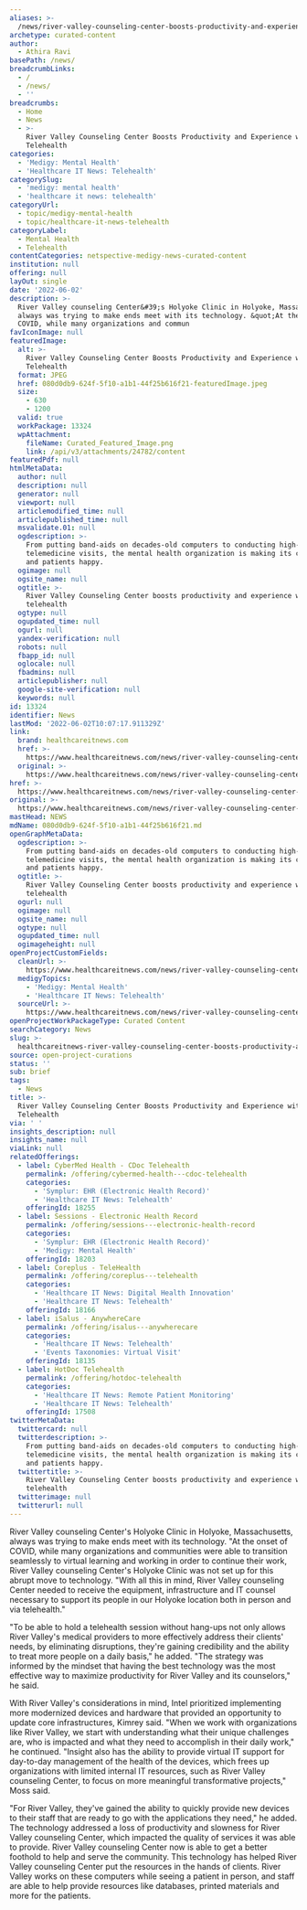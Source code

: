 ```yaml
---
aliases: >-
  /news/river-valley-counseling-center-boosts-productivity-and-experience-with-telehealth
archetype: curated-content
author:
  - Athira Ravi
basePath: /news/
breadcrumbLinks:
  - /
  - /news/
  - ''
breadcrumbs:
  - Home
  - News
  - >-
    River Valley Counseling Center Boosts Productivity and Experience with
    Telehealth
categories:
  - 'Medigy: Mental Health'
  - 'Healthcare IT News: Telehealth'
categorySlug:
  - 'medigy: mental health'
  - 'healthcare it news: telehealth'
categoryUrl:
  - topic/medigy-mental-health
  - topic/healthcare-it-news-telehealth
categoryLabel:
  - Mental Health
  - Telehealth
contentCategories: netspective-medigy-news-curated-content
institution: null
offering: null
layOut: single
date: '2022-06-02'
description: >-
  River Valley counseling Center&#39;s Holyoke Clinic in Holyoke, Massachusetts,
  always was trying to make ends meet with its technology. &quot;At the onset of
  COVID, while many organizations and commun
favIconImage: null
featuredImage:
  alt: >-
    River Valley Counseling Center Boosts Productivity and Experience with
    Telehealth
  format: JPEG
  href: 080d0db9-624f-5f10-a1b1-44f25b616f21-featuredImage.jpeg
  size:
    - 630
    - 1200
  valid: true
  workPackage: 13324
  wpAttachment:
    fileName: Curated_Featured_Image.png
    link: /api/v3/attachments/24782/content
featuredPdf: null
htmlMetaData:
  author: null
  description: null
  generator: null
  viewport: null
  articlemodified_time: null
  articlepublished_time: null
  msvalidate.01: null
  ogdescription: >-
    From putting band-aids on decades-old computers to conducting high-quality
    telemedicine visits, the mental health organization is making its clinicians
    and patients happy.
  ogimage: null
  ogsite_name: null
  ogtitle: >-
    River Valley Counseling Center boosts productivity and experience with
    telehealth
  ogtype: null
  ogupdated_time: null
  ogurl: null
  yandex-verification: null
  robots: null
  fbapp_id: null
  oglocale: null
  fbadmins: null
  articlepublisher: null
  google-site-verification: null
  keywords: null
id: 13324
identifier: News
lastMod: '2022-06-02T10:07:17.911329Z'
link:
  brand: healthcareitnews.com
  href: >-
    https://www.healthcareitnews.com/news/river-valley-counseling-center-boosts-productivity-and-experience-telehealth
  original: >-
    https://www.healthcareitnews.com/news/river-valley-counseling-center-boosts-productivity-and-experience-telehealth
href: >-
  https://www.healthcareitnews.com/news/river-valley-counseling-center-boosts-productivity-and-experience-telehealth
original: >-
  https://www.healthcareitnews.com/news/river-valley-counseling-center-boosts-productivity-and-experience-telehealth
mastHead: NEWS
mdName: 080d0db9-624f-5f10-a1b1-44f25b616f21.md
openGraphMetaData:
  ogdescription: >-
    From putting band-aids on decades-old computers to conducting high-quality
    telemedicine visits, the mental health organization is making its clinicians
    and patients happy.
  ogtitle: >-
    River Valley Counseling Center boosts productivity and experience with
    telehealth
  ogurl: null
  ogimage: null
  ogsite_name: null
  ogtype: null
  ogupdated_time: null
  ogimageheight: null
openProjectCustomFields:
  cleanUrl: >-
    https://www.healthcareitnews.com/news/river-valley-counseling-center-boosts-productivity-and-experience-telehealth
  medigyTopics:
    - 'Medigy: Mental Health'
    - 'Healthcare IT News: Telehealth'
  sourceUrl: >-
    https://www.healthcareitnews.com/news/river-valley-counseling-center-boosts-productivity-and-experience-telehealth
openProjectWorkPackageType: Curated Content
searchCategory: News
slug: >-
  healthcareitnews-river-valley-counseling-center-boosts-productivity-and-experience-with-telehealth
source: open-project-curations
status: ''
sub: brief
tags:
  - News
title: >-
  River Valley Counseling Center Boosts Productivity and Experience with
  Telehealth
via: ' '
insights_description: null
insights_name: null
viaLink: null
relatedOfferings:
  - label: CyberMed Health - CDoc Telehealth
    permalink: /offering/cybermed-health---cdoc-telehealth
    categories:
      - 'Symplur: EHR (Electronic Health Record)'
      - 'Healthcare IT News: Telehealth'
    offeringId: 18255
  - label: Sessions - Electronic Health Record
    permalink: /offering/sessions---electronic-health-record
    categories:
      - 'Symplur: EHR (Electronic Health Record)'
      - 'Medigy: Mental Health'
    offeringId: 18203
  - label: Coreplus - TeleHealth
    permalink: /offering/coreplus---telehealth
    categories:
      - 'Healthcare IT News: Digital Health Innovation'
      - 'Healthcare IT News: Telehealth'
    offeringId: 18166
  - label: iSalus - AnywhereCare
    permalink: /offering/isalus---anywherecare
    categories:
      - 'Healthcare IT News: Telehealth'
      - 'Events Taxonomies: Virtual Visit'
    offeringId: 18135
  - label: HotDoc Telehealth
    permalink: /offering/hotdoc-telehealth
    categories:
      - 'Healthcare IT News: Remote Patient Monitoring'
      - 'Healthcare IT News: Telehealth'
    offeringId: 17508
twitterMetaData:
  twittercard: null
  twitterdescription: >-
    From putting band-aids on decades-old computers to conducting high-quality
    telemedicine visits, the mental health organization is making its clinicians
    and patients happy.
  twittertitle: >-
    River Valley Counseling Center boosts productivity and experience with
    telehealth
  twitterimage: null
  twitterurl: null
---
```

River Valley counseling Center&#39;s Holyoke Clinic in Holyoke, Massachusetts, always was trying to make ends meet with its technology. &quot;At the onset of COVID, while many organizations and communities were able to transition seamlessly to virtual learning and working in order to continue their work, River Valley counseling Center&#39;s Holyoke Clinic was not set up for this abrupt move to technology. &quot;With all this in mind, River Valley counseling Center needed to receive the equipment, infrastructure and IT counsel necessary to support its people in our Holyoke location both in person and via telehealth.&quot;

&quot;To be able to hold a telehealth session without hang-ups not only allows River Valley&#39;s medical providers to more effectively address their clients&#39; needs, by eliminating disruptions, they&#39;re gaining credibility and the ability to treat more people on a daily basis,&quot; he added. &quot;The strategy was informed by the mindset that having the best technology was the most effective way to maximize productivity for River Valley and its counselors,&quot; he said.

With River Valley&#39;s considerations in mind, Intel prioritized implementing more modernized devices and hardware that provided an opportunity to update core infrastructures, Kimrey said. &quot;When we work with organizations like River Valley, we start with understanding what their unique challenges are, who is impacted and what they need to accomplish in their daily work,&quot; he continued. &quot;Insight also has the ability to provide virtual IT support for day-to-day management of the health of the devices, which frees up organizations with limited internal IT resources, such as River Valley counseling Center, to focus on more meaningful transformative projects,&quot; Moss said.

&quot;For River Valley, they&#39;ve gained the ability to quickly provide new devices to their staff that are ready to go with the applications they need,&quot; he added. The technology addressed a loss of productivity and slowness for River Valley counseling Center, which impacted the quality of services it was able to provide. River Valley counseling Center now is able to get a better foothold to help and serve the community. This technology has helped River Valley counseling Center put the resources in the hands of clients. River Valley works on these computers while seeing a patient in person, and staff are able to help provide resources like databases, printed materials and more for the patients.